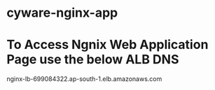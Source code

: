# cyware-nginx-app

# To Access Ngnix Web Application Page use the below ALB DNS
nginx-lb-699084322.ap-south-1.elb.amazonaws.com
